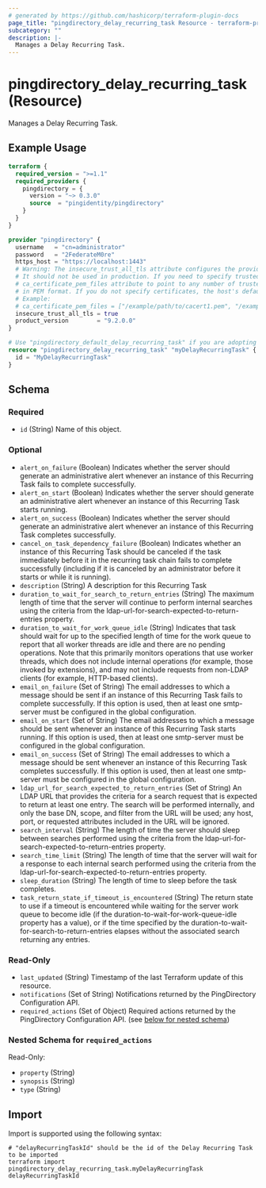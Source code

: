 ```yaml
---
# generated by https://github.com/hashicorp/terraform-plugin-docs
page_title: "pingdirectory_delay_recurring_task Resource - terraform-provider-pingdirectory"
subcategory: ""
description: |-
  Manages a Delay Recurring Task.
---
```


# pingdirectory_delay_recurring_task (Resource)

Manages a Delay Recurring Task.

## Example Usage

```terraform
terraform {
  required_version = ">=1.1"
  required_providers {
    pingdirectory = {
      version = "~> 0.3.0"
      source  = "pingidentity/pingdirectory"
    }
  }
}

provider "pingdirectory" {
  username   = "cn=administrator"
  password   = "2FederateM0re"
  https_host = "https://localhost:1443"
  # Warning: The insecure_trust_all_tls attribute configures the provider to trust any certificate presented by the PingDirectory server.
  # It should not be used in production. If you need to specify trusted CA certificates, use the
  # ca_certificate_pem_files attribute to point to any number of trusted CA certificate files
  # in PEM format. If you do not specify certificates, the host's default root CA set will be used.
  # Example:
  # ca_certificate_pem_files = ["/example/path/to/cacert1.pem", "/example/path/to/cacert2.pem"]
  insecure_trust_all_tls = true
  product_version        = "9.2.0.0"
}

# Use "pingdirectory_default_delay_recurring_task" if you are adopting existing configuration from the PingDirectory server into Terraform
resource "pingdirectory_delay_recurring_task" "myDelayRecurringTask" {
  id = "MyDelayRecurringTask"
}
```

<!-- schema generated by tfplugindocs -->
## Schema

### Required

- `id` (String) Name of this object.

### Optional

- `alert_on_failure` (Boolean) Indicates whether the server should generate an administrative alert whenever an instance of this Recurring Task fails to complete successfully.
- `alert_on_start` (Boolean) Indicates whether the server should generate an administrative alert whenever an instance of this Recurring Task starts running.
- `alert_on_success` (Boolean) Indicates whether the server should generate an administrative alert whenever an instance of this Recurring Task completes successfully.
- `cancel_on_task_dependency_failure` (Boolean) Indicates whether an instance of this Recurring Task should be canceled if the task immediately before it in the recurring task chain fails to complete successfully (including if it is canceled by an administrator before it starts or while it is running).
- `description` (String) A description for this Recurring Task
- `duration_to_wait_for_search_to_return_entries` (String) The maximum length of time that the server will continue to perform internal searches using the criteria from the ldap-url-for-search-expected-to-return-entries property.
- `duration_to_wait_for_work_queue_idle` (String) Indicates that task should wait for up to the specified length of time for the work queue to report that all worker threads are idle and there are no pending operations. Note that this primarily monitors operations that use worker threads, which does not include internal operations (for example, those invoked by extensions), and may not include requests from non-LDAP clients (for example, HTTP-based clients).
- `email_on_failure` (Set of String) The email addresses to which a message should be sent if an instance of this Recurring Task fails to complete successfully. If this option is used, then at least one smtp-server must be configured in the global configuration.
- `email_on_start` (Set of String) The email addresses to which a message should be sent whenever an instance of this Recurring Task starts running. If this option is used, then at least one smtp-server must be configured in the global configuration.
- `email_on_success` (Set of String) The email addresses to which a message should be sent whenever an instance of this Recurring Task completes successfully. If this option is used, then at least one smtp-server must be configured in the global configuration.
- `ldap_url_for_search_expected_to_return_entries` (Set of String) An LDAP URL that provides the criteria for a search request that is expected to return at least one entry. The search will be performed internally, and only the base DN, scope, and filter from the URL will be used; any host, port, or requested attributes included in the URL will be ignored.
- `search_interval` (String) The length of time the server should sleep between searches performed using the criteria from the ldap-url-for-search-expected-to-return-entries property.
- `search_time_limit` (String) The length of time that the server will wait for a response to each internal search performed using the criteria from the ldap-url-for-search-expected-to-return-entries property.
- `sleep_duration` (String) The length of time to sleep before the task completes.
- `task_return_state_if_timeout_is_encountered` (String) The return state to use if a timeout is encountered while waiting for the server work queue to become idle (if the duration-to-wait-for-work-queue-idle property has a value), or if the time specified by the duration-to-wait-for-search-to-return-entries elapses without the associated search returning any entries.

### Read-Only

- `last_updated` (String) Timestamp of the last Terraform update of this resource.
- `notifications` (Set of String) Notifications returned by the PingDirectory Configuration API.
- `required_actions` (Set of Object) Required actions returned by the PingDirectory Configuration API. (see [below for nested schema](#nestedatt--required_actions))

<a id="nestedatt--required_actions"></a>
### Nested Schema for `required_actions`

Read-Only:

- `property` (String)
- `synopsis` (String)
- `type` (String)

## Import

Import is supported using the following syntax:

```shell
# "delayRecurringTaskId" should be the id of the Delay Recurring Task to be imported
terraform import pingdirectory_delay_recurring_task.myDelayRecurringTask delayRecurringTaskId
```
